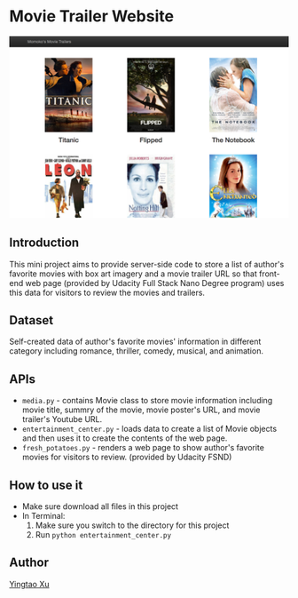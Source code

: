 # Movie Trailer Website
![Image of webpage](https://github.com/MomokoXu/Project-Movie-Trailer-Website/blob/master/project/web_sample.png)
## Introduction
This mini project aims to provide server-side code to store a list of author's favorite movies with box art imagery and a movie trailer URL so that front-end web page (provided by Udacity Full Stack Nano Degree program) uses this data for visitors to review the movies and trailers.
## Dataset
Self-created data of author's favorite movies' information in different category including romance, thriller, comedy, musical, and animation.
## APIs

* `media.py` - contains Movie class to store movie information including movie title, summry of the movie, movie poster's URL, and movie trailer's Youtube URL.
* `entertainment_center.py` - loads data to create a list of Movie objects and then uses it to create the contents of the web page. 
* `fresh_potatoes.py` - renders a web page to show author's favorite movies for visitors to review. (provided by Udacity FSND)

## How to use it
* Make sure download all files in this project
* In Terminal: 
    1. Make sure you switch to the directory for this project
    2. Run `python entertainment_center.py` 

## Author
[Yingtao Xu](https://github.com/MomokoXu)